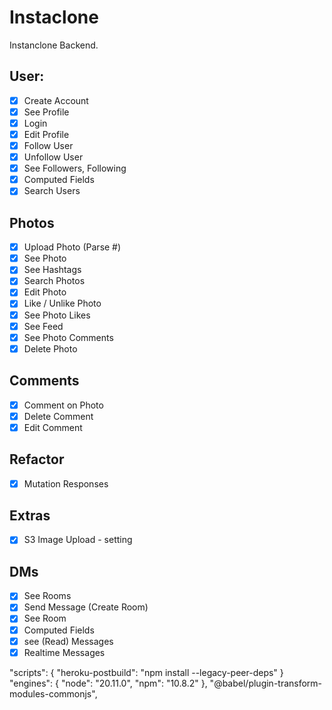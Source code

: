 # Instaclone

Instanclone Backend.

## User:

- [x] Create Account
- [x] See Profile
- [x] Login
- [x] Edit Profile
- [x] Follow User
- [x] Unfollow User
- [x] See Followers, Following
- [x] Computed Fields
- [x] Search Users

## Photos

- [x] Upload Photo (Parse #)
- [x] See Photo
- [x] See Hashtags
- [x] Search Photos
- [x] Edit Photo
- [x] Like / Unlike Photo
- [x] See Photo Likes
- [x] See Feed
- [x] See Photo Comments
- [x] Delete Photo

## Comments

- [x] Comment on Photo
- [x] Delete Comment
- [x] Edit Comment

## Refactor

- [x] Mutation Responses

## Extras

- [x] S3 Image Upload - setting

## DMs

- [x] See Rooms
- [x] Send Message (Create Room)
- [x] See Room
- [x] Computed Fields
- [x] see (Read) Messages
- [x] Realtime Messages

"scripts": {
"heroku-postbuild": "npm install --legacy-peer-deps"
}
"engines": {
"node": "20.11.0",
"npm": "10.8.2"
},
"@babel/plugin-transform-modules-commonjs",
